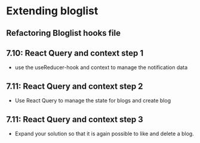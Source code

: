# Extending bloglist

## Refactoring Bloglist hooks file

## 7.10: React Query and context step 1

- use the useReducer-hook and context to manage the notification data

## 7.11: React Query and context step 2

- Use React Query to manage the state for blogs and create blog

## 7.11: React Query and context step 3

- Expand your solution so that it is again possible to like and delete a blog.
